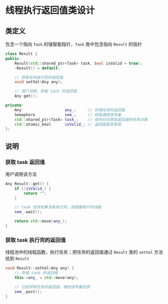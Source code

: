 # 线程执行返回值类设计

## 类定义

包含一个指向 `Task` 的强智能指针，`Task` 类中包含指向 `Result` 的指针

```c++
class Result {
public:
    Result(std::shared_ptr<Task> task, bool isValid = true);
    ~Result() = default;

    // 获取任务执行完的返回值
    void setVal(Any any);

    // 用户调用，获取 task 的返回值
    Any get();

private:
    Any                   any_;     // 存储任务的返回值
    Semaphore             sem_;     // 线程通信信号量
    std::shared_ptr<Task> task_;    // 指向对应获取返回值的任务对象
    std::atomic_bool      isValid_; // 返回值是否有效
};
```

## 说明

### 获取 task 返回值

用户调用该方法

```c++
Any Result::get() {
    if (!isValid_) {
        return "";
    }

    // task 任务如果没有执行完，则阻塞用户的线程
    sem_.wait();

    return std::move(any_);
}
```

### 获取 task 执行完的返回值

线程池中的线程函数，执行任务；把任务的返回值通过 `Result` 类的 `setVal` 方法给到 `Result`

```c++
void Result::setVal(Any any) {
    // 存储 task 的返回值
    this->any_ = std::move(any);

    // 已经获取任务的返回值，增加信号量资源
    sem_.post();
}
```

